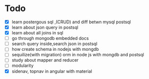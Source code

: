 # Todo 
- [x] learn postergous sql ,(CRUD) and diff betwn mysql postsql
- [x] learn about json query in postsql
- [x] learn about all joins in  sql
- [ ] go through mongodb embedded docs
- [ ] search query inside,search  json  in postsql
- [ ] how create schema in  nodejs with mongdb
- [ ] sequilize(with migration)  orm in node js with mongdb and postsql
- [ ] study about mapper and reducer
- [ ]  modularity
- [x] sidenav, topnav in angular with material